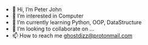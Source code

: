 - 👋 Hi, I’m Peter John
- 👀 I’m interested in Computer
- 🌱 I’m currently learning Python, OOP, DataStructure
- 💞️ I’m looking to collaborate on ...
- 📫 How to reach me ghostdizz@protonmail.com

<!---
ghostdizz/ghostdizz is a ✨ special ✨ repository because its `README.md` (this file) appears on your GitHub profile.
You can click the Preview link to take a look at your changes.
--->
